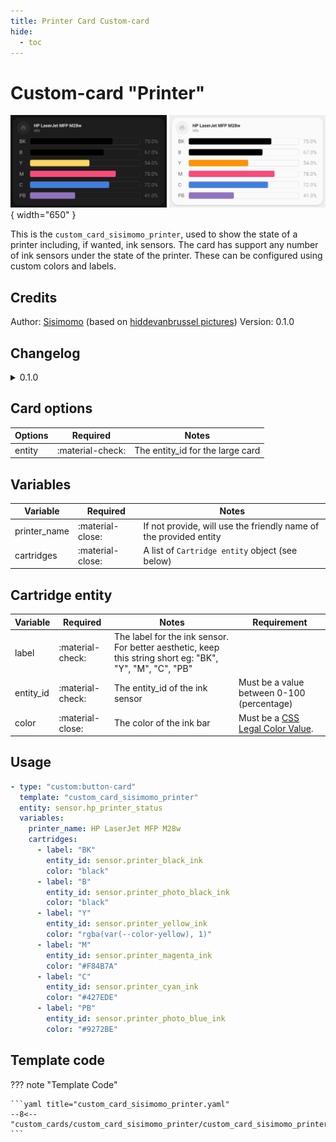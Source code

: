 ```yaml
---
title: Printer Card Custom-card
hide:
  - toc
---
```

<!-- markdownlint-disable MD046 -->

# Custom-card "Printer"

![Image title](../../assets/img/custom_card_sisimomo_printer.png){ width="650" }

This is the `custom_card_sisimomo_printer`, used to show the state of a printer including, if wanted, ink sensors.
The card has support any number of ink sensors under the state of the printer. These can be configured using custom colors and labels.

## Credits

Author: [Sisimomo](https://github.com/sisimomo) (based on [hiddevanbrussel pictures](https://community.home-assistant.io/t/lovelace-ui-minimalist/322687/203))
Version: 0.1.0

## Changelog

<details>
  <summary>0.1.0</summary>
  Initial release.
</details>

## Card options

| Options      | Required         | Notes          |
|--------------|------------------|----------------|
| entity       | :material-check: | The entity_id for the large card |

## Variables

| Variable                               | Required         | Notes          |
|----------------------------------------|------------------|----------------|
| printer_name                           | :material-close: | If not provide, will use the friendly name of the provided entity |
| cartridges                             | :material-close: | A list of  `Cartridge entity` object (see below) |

## Cartridge entity

|  Variable  | Required         | Notes          | Requirement |
|------------|------------------|----------------|-------------|
| label      | :material-check: | The label for the ink sensor. For better aesthetic, keep this string short eg: "BK", "Y", "M", "C", "PB" |  |
| entity_id  | :material-check: | The entity_id of the ink sensor | Must be a value between 0-100 (percentage) |
| color      | :material-close: | The color of the ink bar | Must be a [CSS Legal Color Value](https://www.w3schools.com/cssref/css_colors_legal.asp).  |

## Usage

```yaml
- type: "custom:button-card"
  template: "custom_card_sisimomo_printer"
  entity: sensor.hp_printer_status
  variables:
    printer_name: HP LaserJet MFP M28w
    cartridges:
      - label: "BK"
        entity_id: sensor.printer_black_ink
        color: "black"
      - label: "B"
        entity_id: sensor.printer_photo_black_ink
        color: "black"
      - label: "Y"
        entity_id: sensor.printer_yellow_ink
        color: "rgba(var(--color-yellow), 1)"
      - label: "M"
        entity_id: sensor.printer_magenta_ink
        color: "#F84B7A"
      - label: "C"
        entity_id: sensor.printer_cyan_ink
        color: "#427EDE"
      - label: "PB"
        entity_id: sensor.printer_photo_blue_ink
        color: "#9272BE"
```

## Template code

??? note "Template Code"

    ```yaml title="custom_card_sisimomo_printer.yaml"
    --8<-- "custom_cards/custom_card_sisimomo_printer/custom_card_sisimomo_printer.yaml"
    ```
